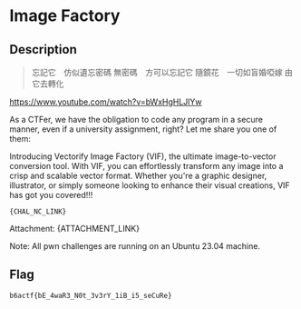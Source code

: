 Image Factory
===

## Description

> 忘記它　仿似遺忘密碼
> 無密碼　方可以忘記它
> 隨鏡花　一切如盲婚啞嫁
> 由它去轉化

https://www.youtube.com/watch?v=bWxHgHLJlYw

As a CTFer, we have the obligation to code any program in a secure manner, even if a university assignment, right?  Let me share you one of them:

Introducing Vectorify Image Factory (VIF), the ultimate image-to-vector conversion tool. With VIF, you can effortlessly transform any image into a crisp and scalable vector format. Whether you're a graphic designer, illustrator, or simply someone looking to enhance their visual creations, VIF has got you covered!!!

```
{CHAL_NC_LINK}
```

Attachment: {ATTACHMENT_LINK}

Note: All pwn challenges are running on an Ubuntu 23.04 machine.

## Flag

`b6actf{bE_4waR3_N0t_3v3rY_1iB_i5_seCuRe}`
